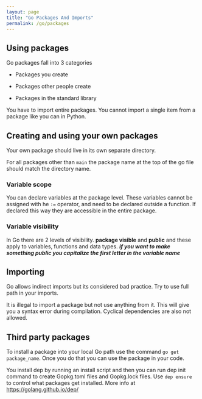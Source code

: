 ```yaml
---
layout: page
title: "Go Packages And Imports"
permalink: /go/packages
---
```


## Using packages

Go packages fall into 3 categories

* Packages you create

* Packages other people create

* Packages in the standard library

You have to import entire packages.  You cannot import a single item from a package like you can in Python.

## Creating and using your own packages

Your own package should live in its own separate directory.

For all packages other than `main` the package name at the top of the go file should match the directory name.

### Variable scope

You can declare variables at the package level.  These variables cannot be assigned with he `:=` operator, and need to be declared outside a function.  If declared this way they are accessible in the entire package.

### Variable visibility

In Go there are 2 levels of visibility.  **package visible** and **public** and these apply to variables, functions and data types.  ***if you want to make something public you capitalize the first letter in the variable name***

## Importing

Go allows indirect imports but its considered bad practice.  Try to use full path in your imports.

It is illegal to import a package but not use anything from it.  This will give you a syntax error during compilation.  Cyclical dependencies are also not allowed.

## Third party packages

[comment]: <> (TODO: Need to flesh out this section a bit.)

To install a package into your local Go path use the command `go get package_name`.  Once you do that you can use the package in your code.

You install dep by running an install script and then you can run dep init command to create Gopkg.toml files and Gopkg.lock files.  Use `dep ensure` to control what packages get installed.  More info at <https://golang.github.io/dep/>